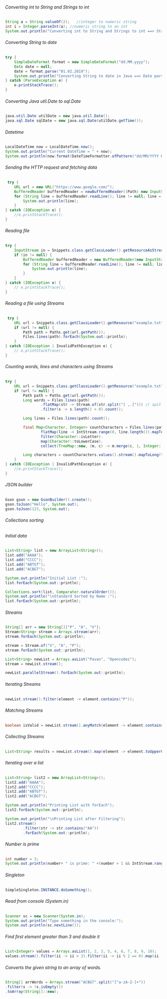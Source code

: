 ###### Converting int to String and Strings to int
```java
String a = String.valueOf(2);   //integer to numeric string
int i = Integer.parseInt(a); //numeric string to an int
System.out.println("Converting int to String and Strings to int ==> String: " + a + " Integer: " + i);
```

###### Converting String to date
```java
try {
    SimpleDateFormat format = new SimpleDateFormat("dd.MM.yyyy");
    Date date = null;
    date = format.parse("01.02.2019");
    System.out.println("Converting String to date in Java ==> Date parsed: " + date);
} catch (ParseException e) {
    e.printStackTrace();
}
```

###### Converting Java util.Date to sql.Date
```java
java.util.Date utilDate = new java.util.Date();
java.sql.Date sqlDate = new java.sql.Date(utilDate.getTime());
```

###### Datetime
```java
LocalDateTime now = LocalDateTime.now();
System.out.println("Current DateTime = " + now);
System.out.println(now.format(DateTimeFormatter.ofPattern("dd/MM/YYYY HH:mm:ss")));
```

######  Sending the HTTP request and fetching data
```java
 try {
    URL url = new URL("https://www.google.com/");
    BufferedReader bufferedReader = newBufferedReader((Path) new InputStreamReader(url.openStream()));
    for (String line = bufferedReader.readLine(); line != null; line = bufferedReader.readLine()) {
        System.out.println(line);
    }
} catch (IOException e) {
    //e.printStackTrace();
}
```

###### Reading file
```java
try {
    InputStream in = Snippets.class.getClassLoader().getResourceAsStream("example.txt");
    if (in != null) {
        BufferedReader bufferedReader = new BufferedReader(new InputStreamReader(in));
        for (String line = bufferedReader.readLine(); line != null; line = bufferedReader.readLine()) {
            System.out.println(line);
        }
    }
} catch (IOException e) {
    // e.printStackTrace();
}
```

###### Reading a file using Streams
```java
 try {
    URL url = Snippets.class.getClassLoader().getResource("example.txt");
    if (url != null) {
        Path path = Paths.get(url.getPath());
        Files.lines(path).forEach(System.out::println);
    }
} catch (IOException | InvalidPathException e) {
    // e.printStackTrace();
}
```

###### Counting words, lines and characters using Streams
```java
try {
    URL url = Snippets.class.getClassLoader().getResource("example.txt");
    if (url != null) {
        Path path = Paths.get(url.getPath());
        Long words = Files.lines(path)
                .flatMap(str -> Stream.of(str.split("[ ,.]"))) // spit by space, comma, dot
                .filter(s -> s.length() > 0).count();

        Long lines = Files.lines(path).count();

        final Map<Character, Integer> countCharacters = Files.lines(path).
                flatMap(line -> IntStream.range(0, line.length()).mapToObj(line::charAt)).
                filter(Character::isLetter).
                map(Character::toLowerCase).
                collect(TreeMap::new, (m, c) -> m.merge(c, 1, Integer::sum), Map::putAll);

        Long characters = countCharacters.values().stream().mapToLong(t -> t).sum();
    }
} catch (IOException | InvalidPathException e) {
    //e.printStackTrace();
}
```

###### JSON builder
```java
Gson gson = new GsonBuilder().create();
gson.toJson("Hello", System.out);
gson.toJson(123, System.out);
```

###### Collections sorting
###### Initial data
```java
List<String> list = new ArrayList<String>();
list.add("AAAA");
list.add("CCCC");
list.add("ABTGT");
list.add("ACBGT");

System.out.println("Initial List :");
list.forEach(System.out::println);

Collections.sort(list, Comparator.naturalOrder());
System.out.println("\nStandard Sorted by Name :");
list.forEach(System.out::println);
```

###### Streams
```java
String[] arr = new String[]{"P", "A", "V"};
Stream<String> stream = Arrays.stream(arr);
stream.forEach(System.out::println);

stream = Stream.of("V", "A", "P");
stream.forEach(System.out::println);

List<String> newList = Arrays.asList("Pavan", "Opencodez");
stream = newList.stream();

newList.parallelStream().forEach(System.out::println);
```

###### Iterating Streams
```java
newList.stream().filter(element -> element.contains("P"));
```

###### Matching Streams
```java
boolean isValid = newList.stream().anyMatch(element -> element.contains("P"));
```

###### Collecting Streams
```java
List<String> results = newList.stream().map(element -> element.toUpperCase()).collect(Collectors.toList());
```

###### Iterating over a list
```java
List<String> list2 = new ArrayList<String>();
list2.add("AAAA");
list2.add("CCCC");
list2.add("ABTGT");
list2.add("ACBGT");

System.out.println("Printing List with forEach");
list2.forEach(System.out::println);

System.out.println("\nPrinting List after Filtering");
list2.stream()
        .filter(str -> str.contains("AA"))
        .forEach(System.out::println);
```

###### Number is prime
```java
int number = 3;
System.out.println(number+ " is prime: " +(number > 1 && IntStream.range(2, number).noneMatch(j -> number % j == 0)));
```

###### Singleton
```java
SimpleSingleton.INSTANCE.doSomething();
```

###### Read from console (System.in)
```java
Scanner sc = new Scanner(System.in);
System.out.println("Type something in the console:");
System.out.println(sc.nextLine());
```

###### Find first element greater than 3 and double it
```java
List<Integer> values = Arrays.asList(1, 2, 3, 5, 4, 6, 7, 8, 9, 10);
values.stream().filter(ii -> ii > 3).filter(ii -> ii % 2 == 0).map(ii -> ii * 2).findFirst().get();
```

###### Converts the given string to an array of words.
```java
String[] arrWords = Arrays.stream("ACBGT".split("[^a-zA-Z-]+"))
.filter(s -> !s.isEmpty())
.toArray(String[]::new);
```